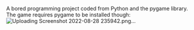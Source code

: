 A bored programming project coded from Python and the pygame library. The game requires pygame to be installed though: ![Uploading Screenshot 2022-08-28 235942.png…]()
